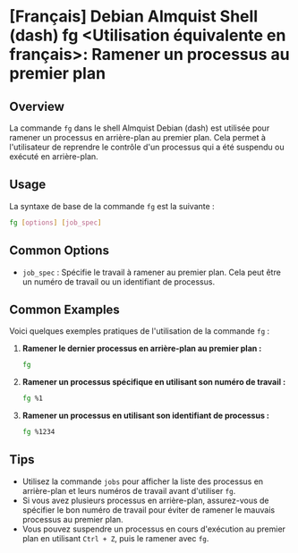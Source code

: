 # [Français] Debian Almquist Shell (dash) fg <Utilisation équivalente en français>: Ramener un processus au premier plan

## Overview
La commande `fg` dans le shell Almquist Debian (dash) est utilisée pour ramener un processus en arrière-plan au premier plan. Cela permet à l'utilisateur de reprendre le contrôle d'un processus qui a été suspendu ou exécuté en arrière-plan.

## Usage
La syntaxe de base de la commande `fg` est la suivante :

```bash
fg [options] [job_spec]
```

## Common Options
- `job_spec` : Spécifie le travail à ramener au premier plan. Cela peut être un numéro de travail ou un identifiant de processus.

## Common Examples
Voici quelques exemples pratiques de l'utilisation de la commande `fg` :

1. **Ramener le dernier processus en arrière-plan au premier plan :**
   ```bash
   fg
   ```

2. **Ramener un processus spécifique en utilisant son numéro de travail :**
   ```bash
   fg %1
   ```

3. **Ramener un processus en utilisant son identifiant de processus :**
   ```bash
   fg %1234
   ```

## Tips
- Utilisez la commande `jobs` pour afficher la liste des processus en arrière-plan et leurs numéros de travail avant d'utiliser `fg`.
- Si vous avez plusieurs processus en arrière-plan, assurez-vous de spécifier le bon numéro de travail pour éviter de ramener le mauvais processus au premier plan.
- Vous pouvez suspendre un processus en cours d'exécution au premier plan en utilisant `Ctrl + Z`, puis le ramener avec `fg`.